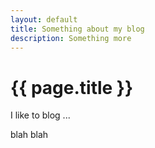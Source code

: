 ```yaml
---
layout: default
title: Something about my blog
description: Something more
---
```


{{ page.title }}
================

I like to blog ...

blah blah
